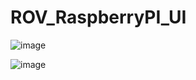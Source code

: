# ROV_RaspberryPI_UI

 ![image](https://github.com/user-attachments/assets/208e702e-c523-4223-a958-f77041a3afb7)

![image](https://github.com/user-attachments/assets/0e05e9af-a4c1-4f6c-990a-1793f9409be7)

